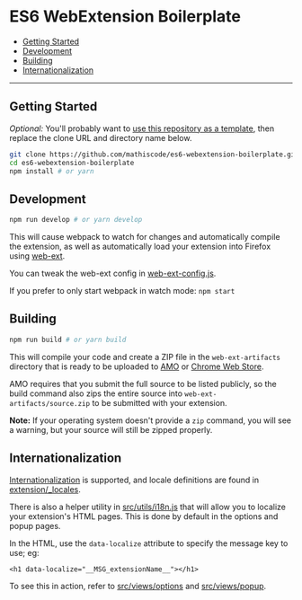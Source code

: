 # ES6 WebExtension Boilerplate <!-- omit in toc -->

- [Getting Started](#Getting-Started)
- [Development](#Development)
- [Building](#Building)
- [Internationalization](#Internationalization)

---

## Getting Started

*Optional:* You'll probably want to [use this repository as a template](https://github.com/mathiscode/es6-webextension-boilerplate/generate), then replace the clone URL and directory name below.

```sh
git clone https://github.com/mathiscode/es6-webextension-boilerplate.git
cd es6-webextension-boilerplate
npm install # or yarn
```

## Development

```sh
npm run develop # or yarn develop
```

This will cause webpack to watch for changes and automatically compile the extension, as well as automatically load your extension into Firefox using [web-ext](https://github.com/mozilla/web-ext).

You can tweak the web-ext config in [web-ext-config.js](web-ext-config.js).

If you prefer to only start webpack in watch mode: `npm start`

## Building

```sh
npm run build # or yarn build
```

This will compile your code and create a ZIP file in the `web-ext-artifacts` directory that is ready to be uploaded to [AMO](https://addons.mozilla.org) or [Chrome Web Store](https://chrome.google.com/webstore).

AMO requires that you submit the full source to be listed publicly, so the build command also zips the entire source into `web-ext-artifacts/source.zip` to be submitted with your extension.

**Note:** If your operating system doesn't provide a `zip` command, you will see a warning, but your source will still be zipped properly.

## Internationalization

[Internationalization](https://developer.mozilla.org/en-US/docs/Mozilla/Add-ons/WebExtensions/Internationalization) is supported, and locale definitions are found in [extension/_locales](extension/_locales).

There is also a helper utility in [src/utils/i18n.js](src/utils/i18n.js) that will allow you to localize your extension's HTML pages. This is done by default in the options and popup pages.

In the HTML, use the `data-localize` attribute to specify the message key to use; eg:

`<h1 data-localize="__MSG_extensionName__"></h1>`

To see this in action, refer to [src/views/options](src/views/options) and [src/views/popup](src/views/popup).
